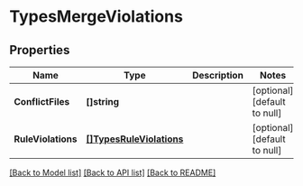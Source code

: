 # TypesMergeViolations

## Properties
Name | Type | Description | Notes
------------ | ------------- | ------------- | -------------
**ConflictFiles** | **[]string** |  | [optional] [default to null]
**RuleViolations** | [**[]TypesRuleViolations**](TypesRuleViolations.md) |  | [optional] [default to null]

[[Back to Model list]](../README.md#documentation-for-models) [[Back to API list]](../README.md#documentation-for-api-endpoints) [[Back to README]](../README.md)


